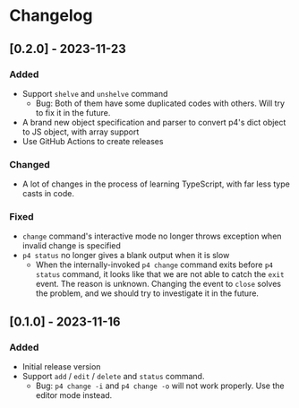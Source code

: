# Changelog

## [0.2.0] - 2023-11-23

### Added

- Support `shelve` and `unshelve` command
  - Bug: Both of them have some duplicated codes with others. Will try to fix it in the future.
- A brand new object specification and parser to convert p4's dict object to JS object, with array support
- Use GitHub Actions to create releases

### Changed

- A lot of changes in the process of learning TypeScript, with far less type casts in code.

### Fixed

- `change` command's interactive mode no longer throws exception when invalid change is specified
- `p4 status` no longer gives a blank output when it is slow
  - When the internally-invoked `p4 change` command exits before `p4 status` command, it looks like that we are not able to catch the `exit` event. The reason is unknown. Changing the event to `close` solves the problem, and we should try to investigate it in the future.

## [0.1.0] - 2023-11-16

### Added

- Initial release version
- Support `add` / `edit` / `delete` and `status` command.
  - Bug: `p4 change -i` and `p4 change -o` will not work properly. Use the editor mode instead.
